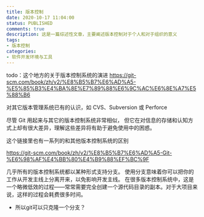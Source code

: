 ```yaml
---
title: 版本控制
date: 2020-10-17 11:04:00
status: PUBLISHED
comments: true
description: 这是一篇综述性文章，主要阐述版本控制对于个人和对于组织的意义
tags: 
- 版本控制
categories: 
- 软件开发环境与工具
---
```


todo：这个地方的关于版本控制系统的演进 https://git-scm.com/book/zh/v2/%E8%B5%B7%E6%AD%A5-%E5%85%B3%E4%BA%8E%E7%89%88%E6%9C%AC%E6%8E%A7%E5%88%B6



对其它版本管理系统已有的认识，如 CVS、Subversion 或 Perforce

尽管 Git 用起来与其它的版本控制系统非常相似， 但它在对信息的存储和认知方式上却有很大差异，理解这些差异将有助于避免使用中的困惑。



这个链接里也有一系列的和其他版本控制系统的区别

https://git-scm.com/book/zh/v2/%E8%B5%B7%E6%AD%A5-Git-%E6%98%AF%E4%BB%80%E4%B9%88%EF%BC%9F



几乎所有的版本控制系统都以某种形式支持分支。 使用分支意味着你可以把你的工作从开发主线上分离开来，以免影响开发主线。 在很多版本控制系统中，这是一个略微低效的过程——常常需要完全创建一个源代码目录的副本。对于大项目来说，这样的过程会耗费很多时间。

- 所以git可以只克隆一个分支？


